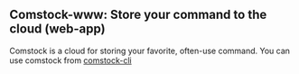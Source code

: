 ## Comstock-www: Store your command to the cloud (web-app)

Comstock is a cloud for storing your favorite, often-use command. You can use comstock from [comstock-cli](http://github.com/shinpei/comstock)


